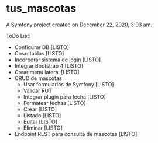tus_mascotas
============

A Symfony project created on December 22, 2020, 3:03 am.

ToDo List:

- Configurar DB [LISTO]
- Crear tablas  [LISTO]
- Incorporar sistema de login [LISTO]
- Integrar Bootstrap 4 [LISTO]
- Crear menú lateral [LISTO]
- CRUD de mascotas
  - Usar formularios de Symfony [LISTO]
  - Validar RUT
  - Integrar plugin para fecha [LISTO]
  - Formatear fechas [LISTO]
  - Crear [LISTO]
  - Listado [LISTO]
  - Editar [LISTO]
  - Eliminar [LISTO]
- Endpoint REST para consulta de mascotas [LISTO]